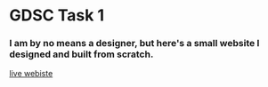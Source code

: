 # GDSC Task 1

### I am by no means a designer, but here's a small website I designed and built from scratch.

<a href="https://aaronsww.github.io/gdsc/">live webiste<a>
